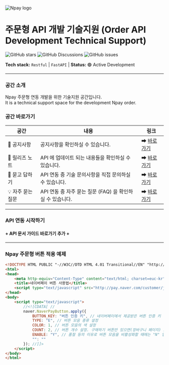 <!-- ================= HEADER ================= -->
<img src="https://github.com/user-attachments/assets/250d0aae-9fd7-40ec-80b1-d2e7d54ac41a" alt="Npay logo"/>

# 주문형 API 개발 기술지원 (Order API Development Technical Support)

![GitHub stars](https://img.shields.io/github/stars/npay-mall-order-api/merchant-order-api?style=social)
![GitHub Discussions](https://img.shields.io/github/discussions/npay-mall-order-api/merchant-order-api?style=social)
![GitHub issues](https://img.shields.io/github/issues/npay-mall-order-api/merchant-order-api)

**Tech stack:** `Restful` | `FastAPI` |
**Status:** 🟢 Active Development

---

### 공간 소개
Npay 주문형 연동 개발을 위한 기술지원 공간입니다. <br />
It is a technical support space for the development Npay order.

### 공간 바로가기

| 공간         | 내용                                                         | 링크 |
|--------------|-------------------------------------------------------------|------------|
| 📣 공지사항 | 공지사항을 확인하실 수 있습니다. | ➡ [바로가기](https://github.com/npay-mall-order-api/merchant-order-api/discussions/categories/announcements) |
| 📝 릴리즈 노트 | API 에 업데이트 되는 내용들을 확인하실 수 있습니다. | ➡ [바로가기](https://github.com/npay-mall-order-api/merchant-order-api/discussions/categories/release-note) |
| 🙏 묻고 답하기 | API 연동 중 기술 문의사항을 직접 문의하실 수 있습니다. | ➡ [바로가기](https://github.com/npay-mall-order-api/merchant-order-api/discussions/categories/q-a) |
| 💡 자주 묻는 질문 | API 연동 중 자주 묻는 질문 (FAQ) 을 확인하실 수 있습니다. | ➡ [바로가기](https://github.com/npay-mall-order-api/merchant-order-api/discussions/categories/faq) |

---

### API 연동 시작하기

#### + API 문서 가이드 바로가기 추가 +

---




### Npay 주문형 버튼 적용 예제
```html
<!DOCTYPE HTML PUBLIC "-//W3C//DTD HTML 4.01 Transitional//EN" "http://www.w3.org/TR/html4/loose.dtd">
<html>
<head>
    <meta http-equiv="Content-Type" content="text/html; charset=euc-kr">
    <title>네이버페이 버튼 사용법</title>
    <script type="text/javascript" src="http://pay.naver.com/customer/js/naverPayButton.js" charset="UTF-8"></script>
</head>
<body>
    <script type="text/javascript">
        //<![CDATA[ // 
        naver.NaverPayButton.apply({
            BUTTON_KEY: "버튼 인증 키", // 네이버페이에서 제공받은 버튼 인증 키 입력
            TYPE: "E", // 버튼 모음 종류 설정
            COLOR: 1, // 버튼 모음의 색 설정
            COUNT: 2, // 버튼 개수 설정. 구매하기 버튼만 있으면(장바구니 페이지) 1, 찜하기 버튼도 있으면(상품 상세 페이지) 2를 입력.
            ENABLE: "Y", // 품절 등의 이유로 버튼 모음을 비활성화할 때에는 "N" 입력
            "": ""
        }); //]]>
    </script>
</body>
</html>
```
